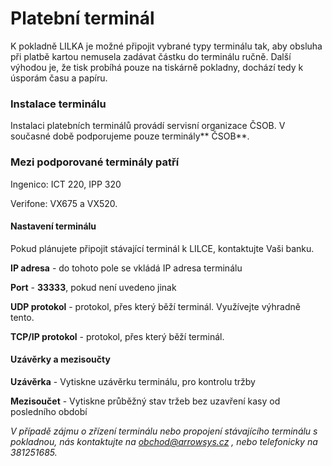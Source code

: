 # Platební terminál

K pokladně LILKA je možné připojit vybrané typy terminálu tak, aby obsluha při platbě kartou nemusela zadávat částku do terminálu ručně. Další výhodou je, že tisk probíhá pouze na tiskárně pokladny, dochází tedy k úsporám času a papíru.

### Instalace terminálu

Instalaci platebních terminálů provádí servisní organizace ČSOB. V současné době podporujeme pouze terminály** ČSOB**.

### Mezi podporované terminály patří

Ingenico: ICT 220, IPP 320

Verifone: VX675 a VX520.

#### Nastavení terminálu

Pokud plánujete připojit stávající terminál k LILCE, kontaktujte Vaši banku.

**IP adresa** - do tohoto pole se vkládá IP adresa terminálu

**Port** - **33333**, pokud není uvedeno jinak

**UDP protokol** - protokol, přes který běží terminál. Využívejte výhradně tento.

**TCP/IP protokol** - protokol, přes který běží terminál.

#### Uzávěrky a mezisoučty

**Uzávěrka** - Vytiskne uzávěrku terminálu, pro kontrolu tržby

**Mezisoučet** - Vytiskne průběžný stav tržeb bez uzavření kasy od posledního období

_V případě zájmu o zřízení terminálu nebo propojení stávajícího terminálu s pokladnou, nás kontaktujte na obchod@arrowsys.cz , nebo telefonicky na 381251685._


